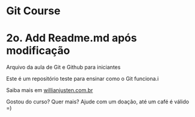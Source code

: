 # Git Course

# 2o. Add Readme.md após modificação

Arquivo da aula de Git e Github para iniciantes

Este é um repositório teste para ensinar como o Git funciona.i

Saiba mais em [willianjusten.com.br](http://willianjnujste.com.br)

Gostou do curso? Quer mais? Ajude com um doação, até um café é válido =)

